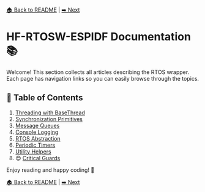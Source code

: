 [🏠 Back to README](../README.md) | [➡️ Next](BaseThread.md)

# HF-RTOSW-ESPIDF Documentation 📚

Welcome! This section collects all articles describing the RTOS wrapper. Each page has navigation links so you can easily browse through the topics.

## 📜 Table of Contents
1. [Threading with BaseThread](BaseThread.md)
2. [Synchronization Primitives](Synchronization.md)
3. [Message Queues](Queues.md)
4. [Console Logging](Console.md)
5. [RTOS Abstraction](RTOSAbstraction.md)
6. [Periodic Timers](Timers.md)
7. [Utility Helpers](Utility.md)
8. 😊 [Critical Guards](Synchronization.md#criticalguard)

Enjoy reading and happy coding! 🚀

[🏠 Back to README](../README.md) | [➡️ Next](BaseThread.md)
